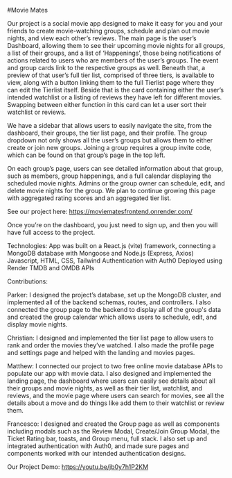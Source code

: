 #Movie Mates

Our project is a social movie app designed to make it easy for you and your friends to create movie-watching groups, schedule and plan out movie nights, and view each other’s reviews. The main page is the user’s Dashboard, allowing them to see their upcoming movie nights for all groups, a list of their groups, and a list of ‘Happenings’, those being notifications of actions related to users who are members of the user’s groups. The event and group cards link to the respective groups as well. Beneath that, a preview of that user’s full tier list, comprised of three tiers, is available to view, along with a button linking them to the full Tierlist page where they can edit the Tierlist itself. Beside that is the card containing either the user’s intended watchlist or a listing of reviews they have left for different movies. Swapping between either function in this card can let a user sort their watchlist or reviews.

We have a sidebar that allows users to easily navigate the site, from the dashboard, their groups, the tier list page, and their profile. The group dropdown not only shows all the user’s groups but allows them to either create or join new groups. Joining a group requires a group invite code, which can be found on that group’s page in the top left.

On each group’s page, users can see detailed information about that group, such as members, group happenings, and a full calendar displaying the scheduled movie nights. Admins or the group owner can schedule, edit, and delete movie nights for the group. We plan to continue growing this page with aggregated rating scores and an aggregated tier list.

See our project here: https://moviematesfrontend.onrender.com/

Once you’re on the dashboard, you just need to sign up, and then you will have full access to the project.

Technologies:
App was built on a React.js (vite) framework, connecting a MongoDB database with Mongoose and Node.js (Express, Axios)
Javascript, HTML, CSS, Tailwind
Authentication with Auth0
Deployed using Render
TMDB and OMDB APIs

Contributions:

Parker: I designed the project’s database, set up the MongoDB cluster, and implemented all of the backend schemas, routes, and controllers. I also connected the group page to the backend to display all of the group's data and created the group calendar which allows users to schedule, edit, and display movie nights.

Christian: I designed and implemented the tier list page to allow users to rank and order the movies they’ve watched. I also made the profile page and settings page and helped with the landing and movies pages.

Matthew: I connected our project to two free online movie database APIs to populate our app with movie data.  I also designed and implemented the landing page, the dashboard where users can easily see details about all their groups and movie nights, as well as their tier list, watchlist, and reviews, and the movie page where users can search for movies, see all the details about a move and do things like add them to their watchlist or review them.

Francesco: I designed and created the Group page as well as components including modals such as the Review Modal, Create/Join Group Modal, the Ticket Rating bar, toasts, and Group menu, full stack. I also set up and integrated authentication with Auth0, and made sure pages and components worked with our intended authentication designs.

Our Project Demo: https://youtu.be/jb0y7h1P2KM

